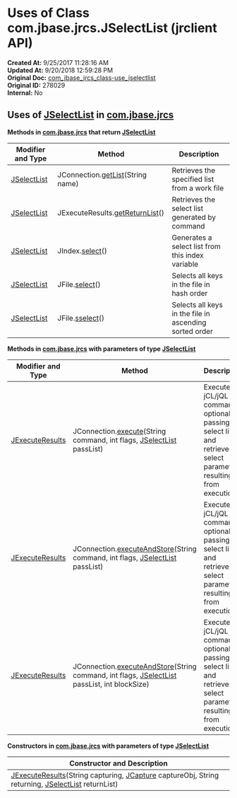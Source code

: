 # Uses of Class com.jbase.jrcs.JSelectList (jrclient   API)

**Created At:** 9/25/2017 11:28:16 AM  
**Updated At:** 9/20/2018 12:59:28 PM  
**Original Doc:** [com_jbase_jrcs_class-use_jselectlist](https://docs.jbase.com/39245-class-use/com_jbase_jrcs_class-use_jselectlist)  
**Original ID:** 278029  
**Internal:** No  

## Uses of [JSelectList](./../../jselectlist-jrclient-api "class in com.jbase.jrcs") in [com.jbase.jrcs](./../../com.jbase.jrcs-jrclient-api)

**Methods in [com.jbase.jrcs](./../../com.jbase.jrcs-jrclient-api) that return [JSelectList](./../../jselectlist-jrclient-api "class in com.jbase.jrcs")**

| Modifier and Type | Method | Description |
| --- | --- | --- |
| [JSelectList](./../../jselectlist-jrclient-api "class in com.jbase.jrcs") | JConnection.[getList](./../../jconnection-jrclient-api#getList-java.lang)(String name) | Retrieves the specified list from a work file |
| [JSelectList](./../../jselectlist-jrclient-api "class in com.jbase.jrcs") | JExecuteResults.[getReturnList](./../../jexecuteresults-jrclient-api#getReturnList--)() | Retrieves the select list generated by command |
| [JSelectList](./../../jselectlist-jrclient-api "class in com.jbase.jrcs") | JIndex.[select](./../../jindex-jrclient-api#select--)() | Generates a select list from this index variable |
| [JSelectList](./../../jselectlist-jrclient-api "class in com.jbase.jrcs") | JFile.[select](./../../jfile-jrclient-api#select--)() | Selects all keys in the file in hash order |
| [JSelectList](./../../jselectlist-jrclient-api "class in com.jbase.jrcs") | JFile.[sselect](./../../jfile-jrclient-api#sselect--)() | Selects all keys in the file in ascending sorted order |

**Methods in [com.jbase.jrcs](./../../com.jbase.jrcs-jrclient-api) with parameters of type [JSelectList](./../../jselectlist-jrclient-api "class in com.jbase.jrcs")**

| Modifier and Type | Method | Description  |
| --- | --- | --- |
| [JExecuteResults](./../../jexecuteresults-jrclient-api "class in com.jbase.jrcs") | JConnection.[execute](./../../jconnection-jrclient-api#execute-java.lang.String-int-com.jbase.jrcs)(String command, int flags, [JSelectList](./../../jselectlist-jrclient-api "class in com.jbase.jrcs") passList) | Executes a jCL/jQL command optionally passing it a select list and retrieves select parameters resulting from execution |
| [JExecuteResults](./../../jexecuteresults-jrclient-api "class in com.jbase.jrcs") | JConnection.[executeAndStore](./../../jconnection-jrclient-api#executeAndStore-java.lang.String-int-com.jbase.jrcs)(String command, int flags, [JSelectList](./../../jselectlist-jrclient-api "class in com.jbase.jrcs") passList) | Executes a jCL/jQL command optionally passing it a select list and retrieves select parameters resulting from execution. |
| [JExecuteResults](./../../jexecuteresults-jrclient-api "class in com.jbase.jrcs") | JConnection.[executeAndStore](./../../jconnection-jrclient-api#executeAndStore--)(String command, int flags, [JSelectList](./../../jselectlist-jrclient-api "class in com.jbase.jrcs") passList, int blockSize) | Executes a jCL/jQL command optionally passing it a select list and retrieves select parameters resulting from execution. |

**Constructors in [com.jbase.jrcs](./../../com.jbase.jrcs-jrclient-api) with parameters of type [JSelectList](./../../jselectlist-jrclient-api "class in com.jbase.jrcs")**

| Constructor and Description |
| --- |
| [JExecuteResults](./../../jexecuteresults-jrclient-api#JExecuteResults-java.lang.String-com.jbase.jrcs.JCapture-java.lang.String-com.jbase.jrcs)(String capturing, [JCapture](./../../jcapture-jrclient-api "class in com.jbase.jrcs") captureObj, String returning, [JSelectList](./../../jselectlist-jrclient-api "class in com.jbase.jrcs") returnList) |

